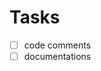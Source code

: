 <!---
This file was created using TASK.md
https://github.com/democraz20/taskmd
-->
# Tasks
- [ ] code comments
- [ ] documentations